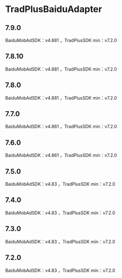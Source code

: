 # TradPlusBaiduAdapter

## 7.9.0

BaiduMobAdSDK：v4.881 ，TradPlusSDK min：v7.2.0

## 7.8.10

BaiduMobAdSDK：v4.881 ，TradPlusSDK min：v7.2.0

## 7.8.0

BaiduMobAdSDK：v4.881 ，TradPlusSDK min：v7.2.0

## 7.7.0

BaiduMobAdSDK：v4.861 ，TradPlusSDK min：v7.2.0

## 7.6.0

BaiduMobAdSDK：v4.861 ，TradPlusSDK min：v7.2.0

## 7.5.0

BaiduMobAdSDK：v4.83 ，TradPlusSDK min：v7.2.0

## 7.4.0

BaiduMobAdSDK：v4.83 ，TradPlusSDK min：v7.2.0

## 7.3.0

BaiduMobAdSDK：v4.83 ，TradPlusSDK min：v7.2.0

## 7.2.0

BaiduMobAdSDK：v4.83 ，TradPlusSDK min：v7.2.0
